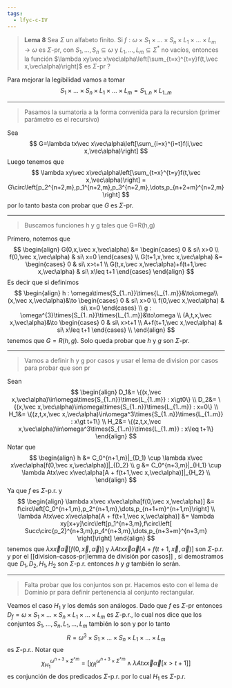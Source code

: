 ```yaml
---
tags:
  - lfyc-c-IV
---
```

> **Lema 8** Sea $\Sigma$ un alfabeto finito. Si $f:\omega\times S_1\times\dots\times S_n\times L_1\times\dots\times L_m\to\omega$ es $\Sigma$-pr, con $S_1,\dots,S_n\subseteq\omega$ y $L_1,\dots,L_m\subseteq\Sigma^*$ no vacíos, entonces la función $\lambda xy\vec x\vec\alpha\left[\sum_{t=x}^{t=y}f(t,\vec x,\vec\alpha)\right]$ es $\Sigma$-pr
?

Para mejorar la legibilidad vamos a tomar
$$
S_1\times\dots\times S_n\times L_1\times\dots\times L_m={S_{1..n}}\times{L_{1..m}}
$$

---
> Pasamos la sumatoria a la forma convenida para la recursion (primer parámetro es el recursivo)

Sea 
$$
G=\lambda tx\vec x\vec\alpha\left[\sum_{i=x}^{i=t}f(i,\vec x,\vec\alpha)\right]
$$
Luego tenemos que 
$$
\lambda xy\vec x\vec\alpha\left[\sum_{t=x}^{t=y}f(t,\vec x,\vec\alpha)\right] = 
G\circ\left[p_2^{n+2,m},p_1^{n+2,m},p_3^{n+2,m},\dots,p_{n+2+m}^{n+2,m}\right]
$$
por lo tanto basta con probar que $G$ es $\Sigma$-pr.

---
> Buscamos funciones h y g tales que G=R(h,g)

Primero, notemos que
$$
\begin{align}
G(0,x,\vec x,\vec\alpha) &= \begin{cases}
	0 & si\ x>0 \\
	f(0,\vec x,\vec\alpha) & si\ x=0
\end{cases} \\
G(t+1,x,\vec x,\vec\alpha) &= \begin{cases}
	0 & si\ x>t+1 \\
	G(t,x,\vec x,\vec\alpha)+f(t+1,\vec x,\vec\alpha) & si\ x\leq t+1
\end{cases}
\end{align}
$$
Es decir que si definimos
$$
\begin{align}
	h : \omega\times{S_{1..n}}\times{L_{1..m}}&\to\omega\\
	(x,\vec x,\vec\alpha)&\to \begin{cases}
	    0 & si\ x>0 \\
	    f(0,\vec x,\vec\alpha) & si\ x=0
    \end{cases} \\ 
	g : \omega^{3}\times{S_{1..n}}\times{L_{1..m}}&\to\omega \\
	(A,t,x,\vec x,\vec\alpha)&\to \begin{cases}
	    0 & si\ x>t+1 \\
	    A+f(t+1,\vec x,\vec\alpha) & si\ x\leq t+1
    \end{cases} \\ 
\end{align}
$$
tenemos que $G=R(h,g)$. Solo queda probar que $h$ y $g$ son $\Sigma$-pr. 

---
> Vamos a definir h y g por casos y usar el lema de division por casos para probar que son pr

Sean
$$
\begin{align}
D_1&= \{(x,\vec x,\vec\alpha)\in\omega\times{S_{1..n}}\times{L_{1..m}}
: x\gt0\} \\
D_2&= \{(x,\vec x,\vec\alpha)\in\omega\times{S_{1..n}}\times{L_{1..m}}
: x=0\} \\
H_1&= \{(z,t,x,\vec x,\vec\alpha)\in\omega^3\times{S_{1..n}}\times{L_{1..m}}
: x\gt t+1\} \\
H_2&= \{(z,t,x,\vec x,\vec\alpha)\in\omega^3\times{S_{1..n}}\times{L_{1..m}}
: x\leq t+1\}
\end{align}
$$
Notar que
$$
\begin{align}
	h &= 
		C_0^{n+1,m}|_{D_1} \cup 
		\lambda x\vec x\vec\alpha[f(0,\vec x,\vec\alpha)]|_{D_2} \\
	g &= 
		C_0^{n+3,m}|_{H_1} \cup 
		\lambda Atx\vec x\vec\alpha[A + f(t+1,\vec x,\vec\alpha)]|_{H_2} \\
\end{align}
$$
Ya que $f$ es $\Sigma$-p.r. y 
$$
\begin{align}
	\lambda x\vec x\vec\alpha[f(0,\vec x,\vec\alpha)] &= 
		f\circ\left[C_0^{n+1,m},p_2^{n+1,m},\dots,p_{n+1+m}^{n+1,m}\right]
	\\
	\lambda Atx\vec x\vec\alpha[A + f(t+1,\vec x,\vec\alpha)] &= 
		\lambda xy[x+y]\circ\left[p_1^{n+3,m},f\circ\left[
			Succ\circ{p_2}^{n+3,m},p_4^{n+3,m},\dots,p_{n+3+m}^{n+3,m}
		\right]\right]
\end{align}
$$
tenemos que $\lambda x\vec x\vec\alpha[f(0,\vec x,\vec\alpha)]$ y $\lambda Atx\vec x\vec\alpha[A + f(t+1,\vec x,\vec\alpha)]$ son $\Sigma$-p.r. y por el [[division-casos-pr|lemma de división por casos]] , si demostramos que $D_1,D_2,H_1,H_2$ son $\Sigma$-p.r. entonces $h$ y $g$ también lo serán. 

---
> Falta probar que los conjuntos son pr. Hacemos esto con el lema de Dominio pr para definir pertenencia al conjunto rectangular.

Veamos el caso $H_1$ y los demás son análogos. Dado que $f$ es $\Sigma$-pr entonces $D_f=\omega\times S_1\times\dots\times S_n\times L_1\times\dots\times L_m$ es $\Sigma$-p.r., lo cual nos dice que los conjuntos $S_1,\dots,S_n,L_1,\dots,L_m$ también lo son y por lo tanto 
$$R=\omega^3\times S_1\times\dots\times S_n\times L_1\times\dots\times L_m$$
es $\Sigma$-p.r.. Notar que
$$
\chi^{\omega^{n+3}\times\Sigma^{*m}}_{H_1} = \left[
	\chi^{\omega^{n+3}\times\Sigma^{*m}}_R \land 
	\lambda Atx\vec x\vec\alpha[ x\gt t+1 ]
\right]
$$
es conjunción de dos predicados $\Sigma$-p.r. por lo cual $H_1$ es $\Sigma$-p.r.